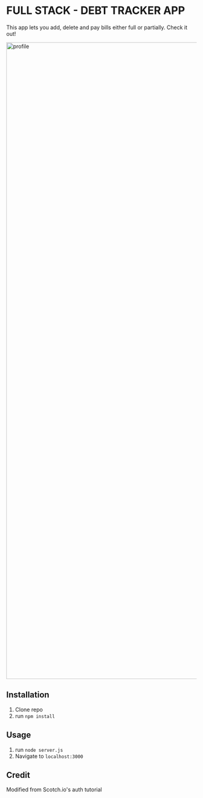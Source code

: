 # FULL STACK - DEBT TRACKER APP

This app lets you add, delete and pay bills either full or partially. Check it out!

<img width="1680" alt="profile" src="https://user-images.githubusercontent.com/69063454/94354289-d3249480-0047-11eb-8373-e1f1f109078c.png">


## Installation

1. Clone repo
2. run `npm install`

## Usage

1. run `node server.js`
2. Navigate to `localhost:3000`

## Credit

Modified from Scotch.io's auth tutorial
